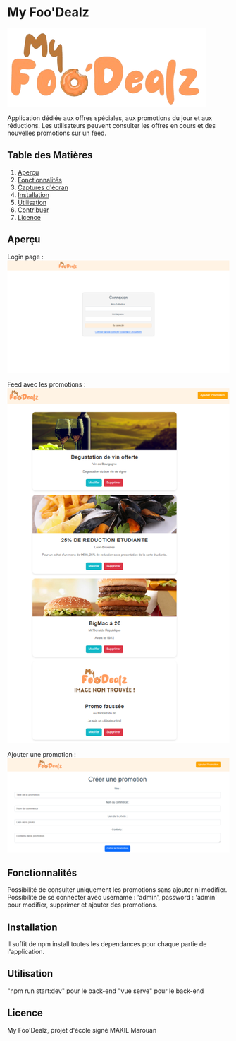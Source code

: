 # My Foo'Dealz

![Logo MyFoo'Dealz](src/assets/logo.png)

Application dédiée aux offres spéciales, aux promotions du jour et aux réductions. Les utilisateurs peuvent consulter les offres en cours et des nouvelles promotions sur un feed.

## Table des Matières
1. [Aperçu](#aperçu)
2. [Fonctionnalités](#fonctionnalités)
3. [Captures d'écran](#captures-décran)
4. [Installation](#installation)
5. [Utilisation](#utilisation)
6. [Contribuer](#contribuer)
7. [Licence](#licence)

## Aperçu
Login page : 
![Logo MyFoo'Dealz](../screenshots/login.png)

Feed avec les promotions :
![Logo MyFoo'Dealz](../screenshots/feed.png)

Ajouter une promotion : 
![Logo MyFoo'Dealz](../screenshots/form.png)

## Fonctionnalités
Possibilité de consulter uniquement les promotions sans ajouter ni modifier.
Possibilité de se connecter avec username : 'admin', password : 'admin' pour modifier, supprimer et ajouter des promotions.

## Installation
Il suffit de npm install toutes les dependances pour chaque partie de l'application.

## Utilisation
"npm run start:dev" pour le back-end
"vue serve" pour le back-end

## Licence
My Foo'Dealz, projet d'école signé MAKIL Marouan
